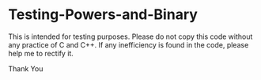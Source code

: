 # Testing-Powers-and-Binary

This is intended for testing purposes. Please do not copy this code without any practice of C and C++. If any inefficiency is
found in the code, please help me to rectify it. 

Thank You
